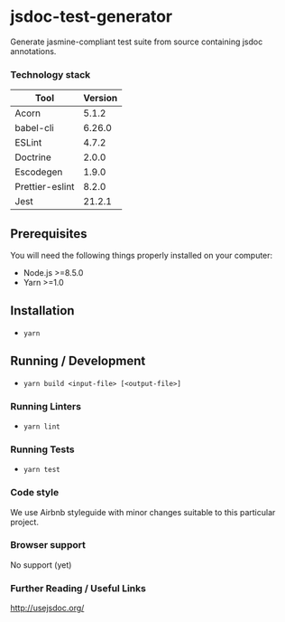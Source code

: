 # jsdoc-test-generator

Generate jasmine-compliant test suite from source containing jsdoc annotations.

### Technology stack
| Tool            | Version          |
|-----------------|------------------|
| Acorn           | 5.1.2            |
| babel-cli       | 6.26.0           |
| ESLint          | 4.7.2            |
| Doctrine        | 2.0.0            |
| Escodegen       | 1.9.0            |
| Prettier-eslint | 8.2.0            |
| Jest            | 21.2.1           |

## Prerequisites

You will need the following things properly installed on your computer:
 * Node.js >=8.5.0
 * Yarn >=1.0

## Installation

* `yarn`

## Running / Development

* `yarn build <input-file> [<output-file>]`

### Running Linters
* `yarn lint`

### Running Tests

* `yarn test`

### Code style

We use Airbnb styleguide with minor changes suitable to this particular project.

### Browser support

No support (yet)

### Further Reading / Useful Links

http://usejsdoc.org/
